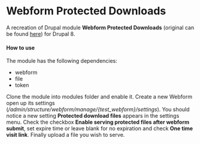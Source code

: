 # Webform Protected Downloads
A recreation of Drupal module **Webform Protected Downloads** (original can be found [here](https://www.drupal.org/project/webform_protected_downloads)) for Drupal 8.

#### How to use
The module has the following dependencies:   
- webform
- file
- token

Clone the module into modules folder and enable it. Create a new Webform open up its settings (*/admin/structure/webform/manage/{test_webform}/settings*). You should notice a new setting **Protected download files** appears in the settings menu. Check the checkbox **Enable serving protected files after webform submit**, set expire time or leave blank for no expiration and check **One time visit link**. Finally upload a file you wish to serve.
